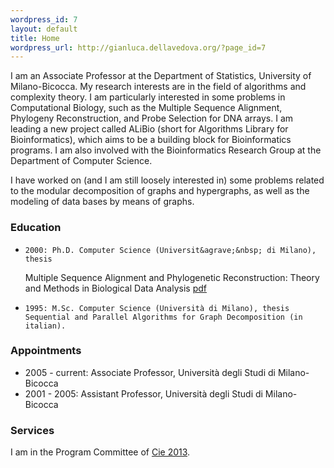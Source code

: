 ```yaml
---
wordpress_id: 7
layout: default
title: Home
wordpress_url: http://gianluca.dellavedova.org/?page_id=7
---
```


I am an Associate Professor at the Department of Statistics, University of
Milano-Bicocca. My research interests are in the field of algorithms and
complexity theory. I am particularly interested in some problems in
Computational Biology, such as the Multiple Sequence Alignment, Phylogeny
Reconstruction, and Probe Selection for DNA arrays. I am leading a new project
called ALiBio (short for Algorithms Library for Bioinformatics), which aims to
be a building block for Bioinformatics programs. I am also involved with the
Bioinformatics Research Group at the Department of Computer Science.

I have worked on (and I am still loosely interested in) some problems related
to the modular decomposition of graphs and hypergraphs, as well as the
modeling of data bases by means of graphs.

### Education

*     2000: Ph.D. Computer Science (Universit&agrave;&nbsp; di Milano), thesis
  Multiple Sequence Alignment and Phylogenetic Reconstruction: Theory and
  Methods in Biological Data Analysis [pdf](http://www.statistica.unimib.it/%7Edellavedova/papers/thesis.pdf)
*     1995: M.Sc. Computer Science (Università di Milano), thesis Sequential and Parallel Algorithms for Graph Decomposition (in italian).


### Appointments

*    2005 - current: Associate Professor, Università degli Studi di Milano-Bicocca
*    2001 - 2005: Assistant Professor, Università degli Studi di Milano-Bicocca

### Services


I am in the Program Committee of [Cie 2013](http://www.illc.uva.nl/CiE/index.php?page=22_7).

